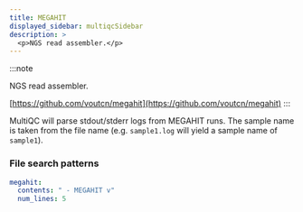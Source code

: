 ```yaml
---
title: MEGAHIT
displayed_sidebar: multiqcSidebar
description: >
  <p>NGS read assembler.</p>
---
```


<!--
~~~~~ DO NOT EDIT ~~~~~
This file is autogenerated from the MultiQC module python docstring.
Do not edit the markdown, it will be overwritten.

File path for the source of this content: multiqc/modules/megahit/megahit.py
~~~~~~~~~~~~~~~~~~~~~~~
-->

:::note

<p>NGS read assembler.</p>

[https://github.com/voutcn/megahit](https://github.com/voutcn/megahit)
:::

MultiQC will parse stdout/stderr logs from MEGAHIT runs. The sample name is taken from the file
name (e.g. `sample1.log` will yield a sample name of `sample1`).

### File search patterns

```yaml
megahit:
  contents: " - MEGAHIT v"
  num_lines: 5
```
